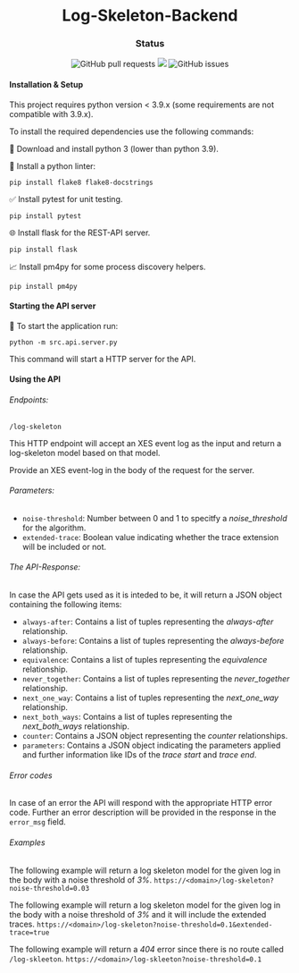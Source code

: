 <h1 align="center">Log-Skeleton-Backend</h1>

<h3 align="center"> Status </h3>

<p align="center">
  <img alt="GitHub pull requests" src="https://img.shields.io/github/issues-pr/Process-Discover-Log-Skeleton/Log-Skeleton-Backend">
  <img src="https://github.com/Process-Discover-Log-Skeleton/Log-Skeleton-Backend/workflows/Build/badge.svg?branch=development"/>
  <img alt="GitHub issues" src="https://img.shields.io/github/issues/Process-Discover-Log-Skeleton/Log-Skeleton-Backend">
</p>


#### Installation & Setup

This project requires python version < 3.9.x (some requirements are not compatible with 3.9.x).

To install the required dependencies use the following commands:

🐍 Download and install python 3 (lower than python 3.9).

🚨 Install a python linter:

```pip install flake8 flake8-docstrings```


✅ Install pytest for unit testing.

  ```pip install pytest```

🌐 Install flask for the REST-API server.

  ```pip install flask```

📈 Install pm4py for some process discovery helpers.

  ```pip install pm4py```


#### Starting the API server

🚀 To start the application run:

  ```python -m src.api.server.py```

This command will start a HTTP server for the API.


#### Using the API

###### Endpoints:

```/log-skeleton```

This HTTP endpoint will accept an XES event log as the input and return a log-skeleton model based on that model.

Provide an XES event-log in the body of the request for the server.

###### Parameters:

- `noise-threshold`: Number between 0 and 1 to specitfy a _noise_threshold_ for the algorithm.
- `extended-trace`: Boolean value indicating whether the trace extension will be included or not.

###### The API-Response:

In case the API gets used as it is inteded to be, it will return a JSON object containing the following items:

- `always-after`: Contains a list of tuples representing the _always-after_ relationship.
- `always-before`: Contains a list of tuples representing the _always-before_ relationship.
- `equivalence`: Contains a list of tuples representing the _equivalence_ relationship.
- `never_together`: Contains a list of tuples representing the _never_together_ relationship.
- `next_one_way`: Contains a list of tuples representing the _next_one_way_ relationship.
- `next_both_ways`: Contains a list of tuples representing the _next_both_ways_ relationship.
- `counter`: Contains a JSON object representing the _counter_ relationships.
- `parameters`: Contains a JSON object indicating the parameters applied and further information like IDs of the _trace start_ and _trace end_.

###### Error codes

In case of an error the API will respond with the appropriate HTTP error code. Further an error description will be provided in the response in the `error_msg` field.

###### Examples

The following example will return a log skeleton model for the given log in the body with a noise threshold of _3%_.
`https://<domain>/log-skeleton?noise-threshold=0.03`

The following example will return a log skeleton model for the given log in the body with a noise threshold of _3%_ and it will include the extended traces.
`https://<domain>/log-skeleton?noise-threshold=0.1&extended-trace=true`

The following example will return a _404_ error since there is no route called `/log-skleeton`.
`https://<domain>/log-skleeton?noise-threshold=0.1`
